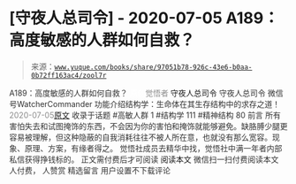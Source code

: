 # [守夜人总司令] - 2020-07-05 A189：高度敏感的人群如何自救？

> 来源：[`www.yuque.com/books/share/97051b78-926c-43e6-b0aa-0b72ff163ac4/zool7r`](https://www.yuque.com/books/share/97051b78-926c-43e6-b0aa-0b72ff163ac4/zool7r)

<ne-p id="520f42f3293818f927861ebbd5b15da4_p_0" data-lake-id="520f42f3293818f927861ebbd5b15da4_p_0"><ne-text id="u289341f5" style="color: rgb(51, 51, 51);">A189：高度敏感的人群如何自救？</ne-text></ne-p> <ne-p id="3de4f0a31735ff560fddfcd6c9218618" data-lake-id="3de4f0a31735ff560fddfcd6c9218618"><ne-text id="u2306ed2f" ne-fontsize="12" style="color: rgb(255, 255, 255);">原创</ne-text><ne-text id="u5e207218" style="color: rgb(140, 140, 140);">觉悟者</ne-text> <ne-text id="ub383a7ca" ne-fontsize="14">守夜人总司令</ne-text></ne-p> <ne-p id="aef05226bf04c99ee372e98b31aae964" data-lake-id="aef05226bf04c99ee372e98b31aae964"><ne-text id="u5ef63369" ne-fontsize="14" ne-bold="true" style="color: rgb(51, 51, 51);">守夜人总司令</ne-text></ne-p> <ne-p id="6345fc5402761f828efcc37d5a78dd33" data-lake-id="6345fc5402761f828efcc37d5a78dd33"><ne-text id="ub051d6d3" ne-fontsize="14" style="color: rgb(51, 51, 51);">微信号</ne-text><ne-text id="uf34f1bc2" ne-fontsize="14" style="color: rgb(51, 51, 51);">WatcherCommander</ne-text></ne-p> <ne-p id="65be244001ce28e982712adbd2d5f874" data-lake-id="65be244001ce28e982712adbd2d5f874"><ne-text id="u75f2ed18" ne-fontsize="14" style="color: rgb(51, 51, 51);">功能介绍</ne-text><ne-text id="uc54c2587" ne-fontsize="14" style="color: rgb(51, 51, 51);">结构学：生命体在其生存结构中的求存之道！</ne-text></ne-p> <ne-p id="536ab95aed1fbe039f35274b2c257ccb" data-lake-id="536ab95aed1fbe039f35274b2c257ccb"><ne-text id="ubf566e85" style="color: rgb(140, 140, 140);">2020-07-05</ne-text>[<ne-text id="u591514d2" ne-fontsize="14">原文</ne-text>](https://mp.weixin.qq.com/s?__biz=MzAxNDk1NjI2Mw==&mid=2247485390&idx=1&sn=b51223a791b7969784e72d735bcb15de&chksm=9b8a2446acfdad50b0064bb8a91750f27cab36fc1ae10e685e10d339c7d533c6e826adea3c0d&scene=27#wechat_redirect&cpage=182)</ne-p> <ne-p id="55e86417c787e303a28245a395ba2ed8" data-lake-id="55e86417c787e303a28245a395ba2ed8"><ne-text id="ua12af0b1" style="color: rgb(51, 51, 51);">收录于话题</ne-text></ne-p> <ne-p id="d8b737c2ef8ac0fbfdad4b2588328ebe" data-lake-id="d8b737c2ef8ac0fbfdad4b2588328ebe"><ne-text id="u83b4f410" style="color: rgb(51, 51, 51);">#高敏人群 1</ne-text></ne-p> <ne-p id="2857a0747db2a46918a3670a3fca0cc3" data-lake-id="2857a0747db2a46918a3670a3fca0cc3"><ne-text id="u0f353ad8" style="color: rgb(51, 51, 51);">#结构学 111</ne-text></ne-p> <ne-p id="a6b234fca8eb4f38e008c48fdcb34d6e" data-lake-id="a6b234fca8eb4f38e008c48fdcb34d6e"><ne-text id="uf0fcf34a" style="color: rgb(51, 51, 51);">#精神结构 80</ne-text></ne-p> <ne-p id="68a369b5faade97987cccaef7162adb5" data-lake-id="68a369b5faade97987cccaef7162adb5"><ne-text id="u266d7e79" style="color: rgb(51, 51, 51);">前言</ne-text></ne-p> <ne-p id="dc5805a597b0eaaa869607a7728b9b28" data-lake-id="dc5805a597b0eaaa869607a7728b9b28"><ne-text id="u762f9213" style="color: rgb(51, 51, 51);">所有害怕失去和试图掩饰的东西，不会因为你的害怕和掩饰就能够避免。缺胳膊少腿更容易被理解，但这种隐蔽的自我消耗往往不被人所在意，也就没有那么宽容。现象、原理、方案，有缘者得之。</ne-text></ne-p> <ne-p id="ad9c6fb31d4cc5f35bd18adcead3a71a" data-lake-id="ad9c6fb31d4cc5f35bd18adcead3a71a"><ne-text id="u37562b0e" style="color: rgb(51, 51, 51);">觉悟社成员去精华中找，觉悟社中满一年者内部私信获得挣钱标的。</ne-text></ne-p> <ne-p id="f38d87227c0385249492178efbf993c3" data-lake-id="f38d87227c0385249492178efbf993c3" ne-alignment="center"><ne-text id="u24cb29d4" style="color: rgb(51, 51, 51);">正文需付费后才可阅读</ne-text></ne-p> <ne-p id="64bb03e78b2554bf24e52c87c639a6b1" data-lake-id="64bb03e78b2554bf24e52c87c639a6b1" ne-alignment="center"><ne-text id="u4321550b">阅读本文</ne-text></ne-p> <ne-p id="f93ffc479247aa4a01a02f8c1d7b3522" data-lake-id="f93ffc479247aa4a01a02f8c1d7b3522" ne-alignment="center"><ne-text id="uf2cd4ce7" style="color: rgb(51, 51, 51);">微信扫一扫付费阅读本文</ne-text></ne-p> <ne-p id="4d114c04fcb9433cc4622d942271d939" data-lake-id="4d114c04fcb9433cc4622d942271d939" ne-alignment="center"><ne-text id="u72f79432" style="color: rgb(51, 51, 51);">人付费</ne-text><ne-text id="uc67a4b39" ne-fontsize="13" style="color: rgb(51, 51, 51);">， 人赞赏</ne-text></ne-p> <ne-h3 id="V6Ykc" data-lake-id="V6Ykc"><ne-heading-ext><ne-heading-anchor></ne-heading-anchor><ne-heading-fold></ne-heading-fold></ne-heading-ext><ne-heading-content><ne-text id="u64f8089e" ne-fontsize="16" style="color: rgb(51, 51, 51);">精选留言</ne-text></ne-heading-content></ne-h3> <ne-p id="1f853c982a7d415e383ec4c85acc5c80" data-lake-id="1f853c982a7d415e383ec4c85acc5c80"><ne-text id="ub91cfb9f" style="color: rgb(51, 51, 51);">用户设置不下载评论</ne-text></ne-p>